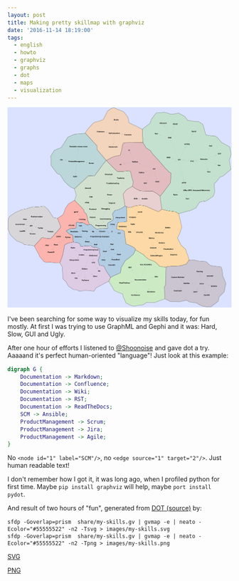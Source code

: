 ```yaml
---
layout: post
title: Making pretty skillmap with graphviz
date: '2016-11-14 18:19:00'
tags:
  - english
  - howto
  - graphviz
  - graphs
  - dot
  - maps
  - visualization
---
```


![PNG](/images/my-skills.png)

I've been searching for some way to visualize my skills today, for fun mostly. At first I was trying to use GraphML and Gephi and it was: Hard, Slow, GUI and Ugly.

After one hour of efforts I listened to [@Shoonoise](https://twitter.com/shoonoise/status/798232697265156096) and gave dot a try. Aaaaand it's perfect human-oriented "language"! Just look at this example:

``` dot
digraph G {
    Documentation -> Markdown;
    Documentation -> Confluence;
    Documentation -> Wiki;
    Documentation -> RST;
    Documentation -> ReadTheDocs;
    SCM -> Ansible;
    ProductManagement -> Scrum;
    ProductManagement -> Jira;
    ProductManagement -> Agile;
}
```

No ```<node id="1" label="SCM"/>```, no ```<edge source="1" target="2"/>```. Just human readable text!

I don't remember how I got it, it was long ago, when I profiled python for first time. Maybe ```pip install graphviz``` will help, maybe ```port install pydot```.

And result of two hours of "fun", generated from [DOT (source)](/share/my-skills.gv) by:

```
sfdp -Goverlap=prism  share/my-skills.gv | gvmap -e | neato -Ecolor="#55555522" -n2 -Tsvg > images/my-skills.svg
sfdp -Goverlap=prism  share/my-skills.gv | gvmap -e | neato -Ecolor="#55555522" -n2 -Tpng > images/my-skills.png
```

[SVG](/images/my-skills.svg)

[PNG](/images/my-skills.png)
